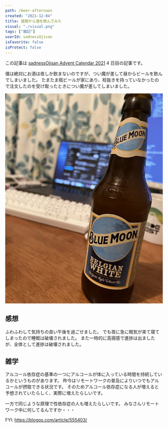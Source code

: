```yaml
---
path: /beer-afternoon
created: "2021-12-04"
title: 昼間から酒を飲んでみた
visual: "./visual.png"
tags: ["雑記"]
userId: sadnessOjisan
isFavorite: false
isProtect: false
---
```


この記事は [sadnessOjisan Advent Calendar 2021](https://adventar.org/calendars/7015) 4 日目の記事です。

僕は絶対にお酒は夜しか飲まないのですが、つい魔が差して昼からビールを飲んでしまいました。
たまたま瓶ビールが家にあり、栓抜きを持っていなかったので注文したのを受け取ったときについ魔が差してしまいました。

![ビール](./beer.png)

## 感想

ふわふわして気持ちの良い午後を過ごせました。
でも夜に急に眠気が来て寝てしまったので睡眠は破壊されました。
また一時的に高揚感で進捗は出ましたが、全体として進捗は破壊されました。

## 雑学

アルコール依存症の基準の一つにアルコールが体に入っている時間を持続しているかというものがあります。
昨今はリモートワークの普及によりいつでもアルコールが摂取できる状況です。
そのためアルコール依存症になる人が増えると予想されていたらしく、実際に増えたらしいです。

一方で同じような原理で性依存症の人も増えたらしいです。
みなさんリモートワーク中に何してるんですか・・・

FYI: https://blogos.com/article/555403/
